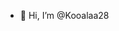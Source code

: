 - 👋 Hi, I’m @Kooalaa28

<!---
Kooalaa28/Kooalaa28 is a ✨ special ✨ repository because its `README.md` (this file) appears on your GitHub profile.
You can click the Preview link to take a look at your changes.
--->

